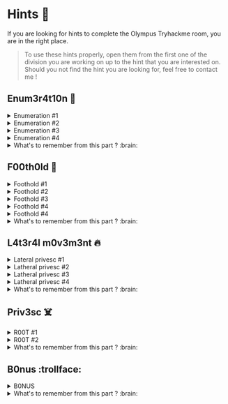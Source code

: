 # Hints :tada:

If you are looking for hints to complete the Olympus Tryhackme room, you are in the right place.
> To use these hints properly, open them from the first one of the division you are working on up to the hint that you are interested on. Should you not find the hint you are looking for, feel free to contact me !

## Enum3r4t10n :mag_right:
<details>
  <summary>Enumeration #1 </summary>

  Is this website not working ?
  > Or are you redirected to some place you should add to your host file ?

</details>
<details>
  <summary>Enumeration #2 </summary>

  Seems like this domain is empty...
  > Or did you try a bigger wordlist ? I mean, Seclist says it's a COMMON directory...

</details>
<details>
  <summary>Enumeration #3 </summary>

  Ok, so nothing works on this website does it ?
  > Yes, but this CMS is known to be pretty vulnerable ! Maybe something will work !

</details>
<details>
  <summary>Enumeration #4 </summary>

  Still did not find the vuln ?
  > You should SEARCH harder !

</details>
</details>
<details>
  <summary>What's to remember from this part ? :brain:</summary>

  - Don't get used to using the same tools, same wordlists as ever because sometimes you'll miss the important thing.
  - When you find something that seems or is known to be vulnerable, some vulnerabilities might have been patched. It doesn't mean that everything was patched though, so challenge everything !
  - When you find a leak, don't stop at what you think is interesting to you, dump everything and sort the intel.

</details>

## F00th0ld :boy:

<details>
  <summary>Foothold #1 </summary>

  Seems like this SQLI got me some hashes ! let's crack them all !
  > Though only one of those hashes will break and you can rock it in under 5 minutes !

</details>
<details>
  <summary>Foothold #2 </summary>

  Logged in ! Now to RCE ?
  > Not yet ! Seems like you missed something !

</details>
<details>
  <summary>Foothold #3 </summary>

  Definitely stuck @olympus.thm ...
  > Aren't the email addresses you found earlier interesting though ?

</details>
<details>
  <summary>Foothold #4 </summary>

  Great, another login page...
  > I hope the credentials won't be too hard to find

</details>
<details>
  <summary>Foothold #4 </summary>

  Great app... So what did you say my shell was called again ?!
  > Well I wonder where you mind find this information... Maybe the messages are stored somewhere for the app to work properly ?

</details>
</details>
<details>
  <summary>What's to remember from this part ? :brain:</summary>

  - Always take note of everything you retrieve. Sometimes things won't be relevant at the moment, but they might be later on !
  - When you find a vulnerability, keep it in mind. It can have consequences on other services/systems even if it seems basic at first.

</details>

## L4t3r4l m0v3m3nt :fire:

<details>
  <summary>Lateral privesc #1 </summary>

  Hmmm nothing obvious is it ?
  > Ever heard about sticky bits ?

</details>
<details>
  <summary>Latheral privesc #2 </summary>

  Ok, so what the hell is that unknown SUID binary ?
  > Could it be related to copying files ?

</details>
<details>
  <summary>Latheral privesc #3 </summary>

  What should I copy ?!
  > What could give you access ?

</details>
<details>
  <summary>Latheral privesc #4 </summary>

  What's with that password ?
  > Crack it already !

</details>
<details>
  <summary>What's to remember from this part ? :brain:</summary>

  - It is not because linpeas doesn't flag anything as obvious that nothing's vulnerable.
  - When you find something unusual, always investigate it ! You can find ways to leverage things your own way !
  - Don't always overcomplicate things :stuck_out_tongue_winking_eye:

</details>

## Priv3sc :skull_and_crossbones:

<details>
  <summary>R00T #1 </summary>

  Why won't linpeas flag anything ?!
  > Focus ! what files do you and/or your group own ?

</details>
<details>
  <summary>R00T #2 </summary>

  Well that file is weird... What about it ?!
  > Sure seems like a web page ! why not try connecting to it ?

</details>
<details>
  <summary>What's to remember from this part ? :brain:</summary>

  - Once again, it is not because linpeas doesn't flag anything as obvious that nothing's vulnerable.
  - We are pretty used to poor user permission management however, you can also be assigned rights through your group !
  - When you find a weird unusual file, even if it doesn't seem much, investigate ! It could be something !

</details>

## B0nus :trollface:

<details>
  <summary>B0NUS</summary>

  How in the world did you hide it ?!
  > Well you know what you're looking for, don't you ? It's supposed to start with "flag{"

</details>
<details>
  <summary>What's to remember from this part ? :brain:</summary>

  - Remember the regex I gave you, it is pretty useful and has helped a lot through multiple CTFs.

</details>
